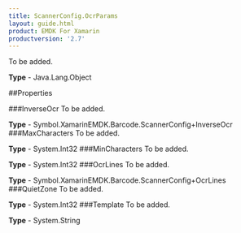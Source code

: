 ```yaml
---
title: ScannerConfig.OcrParams
layout: guide.html
product: EMDK For Xamarin 
productversion: '2.7' 
---
```

To be added.

**Type** - Java.Lang.Object

##Properties

###InverseOcr
To be added.

**Type** - Symbol.XamarinEMDK.Barcode.ScannerConfig+InverseOcr
###MaxCharacters
To be added.

**Type** - System.Int32
###MinCharacters
To be added.

**Type** - System.Int32
###OcrLines
To be added.

**Type** - Symbol.XamarinEMDK.Barcode.ScannerConfig+OcrLines
###QuietZone
To be added.

**Type** - System.Int32
###Template
To be added.

**Type** - System.String
